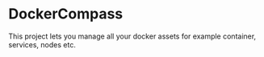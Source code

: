 # DockerCompass
This project lets you manage all your docker assets for example container, services, nodes etc.
